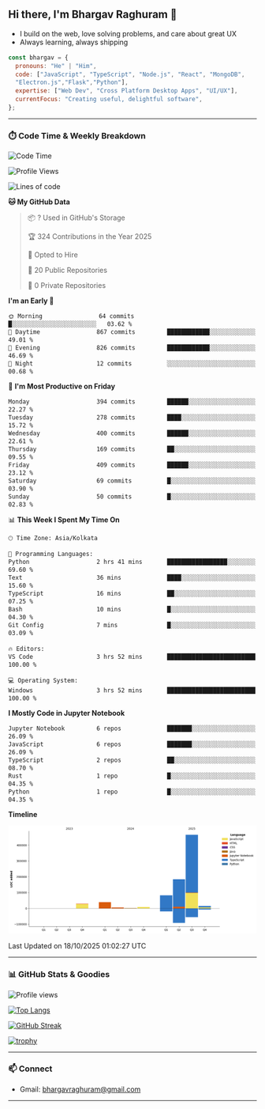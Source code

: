 ## Hi there, I'm Bhargav Raghuram 👋

- I build on the web, love solving problems, and care about great UX
- Always learning, always shipping

```js
const bhargav = {
  pronouns: "He" | "Him",
  code: ["JavaScript", "TypeScript", "Node.js", "React", "MongoDB",
  "Electron.js","Flask","Python"],
  expertise: ["Web Dev", "Cross Platform Desktop Apps", "UI/UX"],
  currentFocus: "Creating useful, delightful software",
};
```

---

### ⏱️ Code Time & Weekly Breakdown
<!--START_SECTION:waka-->
![Code Time](http://img.shields.io/badge/Code%20Time-67%20hrs%2040%20mins-blue)

![Profile Views](http://img.shields.io/badge/Profile%20Views-6-blue)

![Lines of code](https://img.shields.io/badge/From%20Hello%20World%20I%27ve%20Written-830.7%20thousand%20lines%20of%20code-blue)

**🐱 My GitHub Data** 

> 📦 ? Used in GitHub's Storage 
 > 
> 🏆 324 Contributions in the Year 2025
 > 
> 💼 Opted to Hire
 > 
> 📜 20 Public Repositories 
 > 
> 🔑 0 Private Repositories 
 > 
**I'm an Early 🐤** 

```text
🌞 Morning                64 commits          █░░░░░░░░░░░░░░░░░░░░░░░░   03.62 % 
🌆 Daytime                867 commits         ████████████░░░░░░░░░░░░░   49.01 % 
🌃 Evening                826 commits         ████████████░░░░░░░░░░░░░   46.69 % 
🌙 Night                  12 commits          ░░░░░░░░░░░░░░░░░░░░░░░░░   00.68 % 
```
📅 **I'm Most Productive on Friday** 

```text
Monday                   394 commits         ██████░░░░░░░░░░░░░░░░░░░   22.27 % 
Tuesday                  278 commits         ████░░░░░░░░░░░░░░░░░░░░░   15.72 % 
Wednesday                400 commits         ██████░░░░░░░░░░░░░░░░░░░   22.61 % 
Thursday                 169 commits         ██░░░░░░░░░░░░░░░░░░░░░░░   09.55 % 
Friday                   409 commits         ██████░░░░░░░░░░░░░░░░░░░   23.12 % 
Saturday                 69 commits          █░░░░░░░░░░░░░░░░░░░░░░░░   03.90 % 
Sunday                   50 commits          █░░░░░░░░░░░░░░░░░░░░░░░░   02.83 % 
```


📊 **This Week I Spent My Time On** 

```text
🕑︎ Time Zone: Asia/Kolkata

💬 Programming Languages: 
Python                   2 hrs 41 mins       █████████████████░░░░░░░░   69.60 % 
Text                     36 mins             ████░░░░░░░░░░░░░░░░░░░░░   15.60 % 
TypeScript               16 mins             ██░░░░░░░░░░░░░░░░░░░░░░░   07.25 % 
Bash                     10 mins             █░░░░░░░░░░░░░░░░░░░░░░░░   04.30 % 
Git Config               7 mins              █░░░░░░░░░░░░░░░░░░░░░░░░   03.09 % 

🔥 Editors: 
VS Code                  3 hrs 52 mins       █████████████████████████   100.00 % 

💻 Operating System: 
Windows                  3 hrs 52 mins       █████████████████████████   100.00 % 
```

**I Mostly Code in Jupyter Notebook** 

```text
Jupyter Notebook         6 repos             ███████░░░░░░░░░░░░░░░░░░   26.09 % 
JavaScript               6 repos             ███████░░░░░░░░░░░░░░░░░░   26.09 % 
TypeScript               2 repos             ██░░░░░░░░░░░░░░░░░░░░░░░   08.70 % 
Rust                     1 repo              █░░░░░░░░░░░░░░░░░░░░░░░░   04.35 % 
Python                   1 repo              █░░░░░░░░░░░░░░░░░░░░░░░░   04.35 % 
```



**Timeline**

![Lines of Code chart](https://raw.githubusercontent.com/BhargavRaghuram/BhargavRaghuram/master/assets/bar_graph.png)


 Last Updated on 18/10/2025 01:02:27 UTC
<!--END_SECTION:waka-->

---

### 📊 GitHub Stats & Goodies

![Profile views](https://komarev.com/ghpvc/?username=BhargavRaghuram)

[![Top Langs](https://github-readme-stats.vercel.app/api/top-langs/?username=BhargavRaghuram&layout=compact)](https://github.com/anuraghazra/github-readme-stats)

[![GitHub Streak](https://streak-stats.demolab.com?user=BhargavRaghuram)](https://github.com/DenverCoder1/github-readme-streak-stats)

[![trophy](https://github-profile-trophy.vercel.app/?username=BhargavRaghuram&theme=algolia&no-frame=true&column=4)](https://github.com/ryo-ma/github-profile-trophy)

---

### 📫 Connect
- Gmail: bhargavraghuram@gmail.com

---



